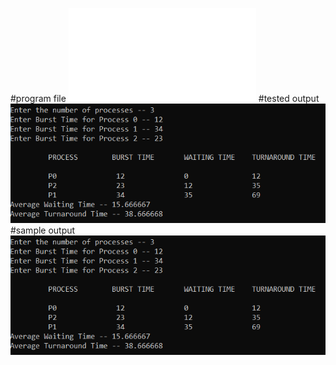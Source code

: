 #program file
![program file](FCFS_22'551.c)
#tested output 
![tested output](testedoutput.png.png)
#sample output
![sample output](sampleoutput.png.png)
